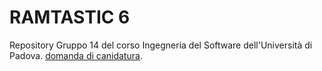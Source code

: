 # RAMTASTIC 6

Repository Gruppo 14 del corso Ingegneria del Software dell'Università di Padova.
[domanda di canidatura](https://github.com/RAMtastic6/Project14/tree/main/documenti).


